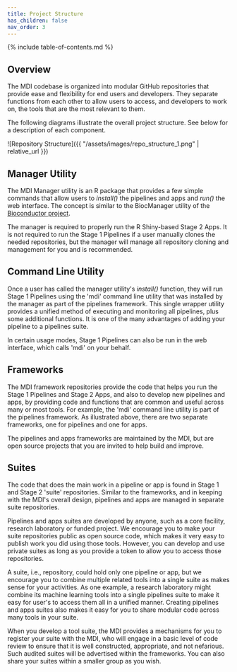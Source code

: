 ```yaml
---
title: Project Structure
has_children: false
nav_order: 3
---
```


{% include table-of-contents.md %}

## Overview

The MDI codebase is organized into modular GitHub repositories
that provide ease and flexibility for end users and developers.
They separate functions from each other
to allow users to access, and developers to work on, the tools 
that are the most relevant to them.

The following diagrams illustrate the overall project structure.
See below for a description of each component.

![Repository Structure]({{ "/assets/images/repo_structure_1.png" | relative_url }})

## Manager Utility

The MDI Manager utility is an R package that provides a few simple
commands that allow users to _install()_ the pipelines and apps 
and _run()_ the web interface. The concept is similar 
to the BiocManager utility of the 
[Bioconductor project](https://www.bioconductor.org/). 

The manager is required to properly run the R Shiny-based Stage 2 Apps.
It is not required to run the Stage 1 Pipelines if a user
manually clones the needed repositories, but the manager will manage
all repository cloning and management for you and is recommended. 

## Command Line Utility

Once a user has called the manager utility's _install()_ function,
they will run Stage 1 Pipelines using the 'mdi' command line utility
that was installed by the manager as part of the pipelines framework.
This single wrapper utility provides a unified method of executing and 
monitoring all pipelines, plus some additional functions.
It is one of the many advantages of adding your pipeline to a pipelines suite.

In certain usage modes, Stage 1 Pipelines can also
be run in the web interface, which calls 'mdi' on your behalf. 

## Frameworks

The MDI framework repositories provide the code that helps you
run the Stage 1 Pipelines and Stage 2 Apps, and also to develop
new pipelines and apps, by providing code and functions that are common and 
useful across many or most tools. For example, the 'mdi' command line utility
is part of the pipelines framework. As illustrated above, there are
two separate frameworks, one for pipelines and one for apps. 

The pipelines and apps frameworks are maintained by the MDI, but are open source
projects that you are invited to help build and improve.

## Suites

The code that does the main work in a pipeline or app
is found in Stage 1 and Stage 2 'suite' repositories. 
Similar to the frameworks, and in keeping with the MDI's overall design,
pipelines and apps are managed in separate suite repositories.

Pipelines and apps suites are developed by anyone, such as a core facility,
research laboratory or funded project. We encourage you to make your suite
repositories public as open source code, which makes it very easy to publish
work you did using those tools. However, you can develop and use private suites
as long as you provide a token to allow you to access those repositories. 

A suite, i.e., repository, could hold only one pipeline or app,
but we encourage you to combine multiple related tools into a single suite
as makes sense for your activities. As one example, a research laboratory
might combine its machine learning tools into a single pipelines suite
to make it easy for user's to access them all in a unified manner.
Creating pipelines and apps suites also makes it easy for you to share
modular code across many tools in your suite. 

When you develop a tool suite, the MDI provides a mechanisms for you 
to register your suite with the MDI, who will engage in a basic level
of code review to ensure that it is well constructed, appropriate, and
not nefarious. Such audited suites will be advertised within the frameworks.
You can also share your suites within a smaller group as you wish.
